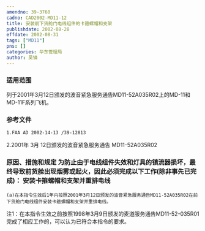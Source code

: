 ```yaml
---
amendno: 39-3760  
cadno: CAD2002-MD11-12  
title: 安装前下货舱门电线组件的卡箍螺帽和支架  
publishdate: 2002-08-28  
effdate: 2002-08-31  
tags: ["MD11"]  
pns: []  
categories: 华东管理局  
author: 吴镝  
---
```

  
### 适用范围  
列于2001年3月12日颁发的波音紧急服务通告MD11-52A035R02上的MD-11和MD-11F系列飞机。  
  
<!--more-->  
### 参考文件  
    1.FAA AD 2002-14-13 /39-12813  
2.2001年 3月 12日颁发的波音紧急服务通告 MD11-52A035R02  
  
### 原因、措施和规定     为防止由于电线组件失效和灯具的镇流器损坏，最终导致前货舱出现烟雾或起火，因此必须完成以下工作(除非事先已完成)：     安装卡箍螺帽和支架并重排电线  
    (a)在本指令生效后1年内按照2001年3月12日颁发的波音紧急服务通告MD11-52A035R02在前下货舱门电线组件安装卡箍螺帽和支架并重排电线。  
注1：在本指令生效之前按照1998年3月9日颁发的麦道服务通告MD11-52-035R01完成了相应工作的，可以认为已符合本指令的要求。  
